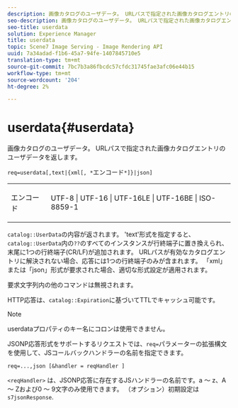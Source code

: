 ```yaml
---
description: 画像カタログのユーザデータ。 URLパスで指定された画像カタログエントリのユーザデータを返します。
seo-description: 画像カタログのユーザデータ。 URLパスで指定された画像カタログエントリのユーザデータを返します。
seo-title: userdata
solution: Experience Manager
title: userdata
topic: Scene7 Image Serving - Image Rendering API
uuid: 7a34adad-f1b6-45a7-94fe-1407845710e5
translation-type: tm+mt
source-git-commit: 7bc7b3a86fbcdc57cfdc31745fae3afc06e44b15
workflow-type: tm+mt
source-wordcount: '204'
ht-degree: 2%

---
```



# userdata{#userdata}

画像カタログのユーザデータ。 URLパスで指定された画像カタログエントリのユーザデータを返します。

`req=userdata[,text|{xml[, *`エンコード`*]}|json]`

<table id="simpletable_F9D94C83865F4216BCF7987C32FACC46"> 
 <tr class="strow"> 
  <td class="stentry"> <p><span class="varname"> エンコード</span> </p> </td> 
  <td class="stentry"> <p><span class="codeph"> UTF-8 | UTF-16 | UTF-16LE | UTF-16BE | ISO-8859-1</span> </p></td> 
 </tr> 
</table>

`catalog::UserData`の内容が返されます。 &#39;text&#39;形式を指定すると、`catalog::UserData`内の`??`のすべてのインスタンスが行終端子に置き換えられ、末尾に1つの行終端子(CR/LF)が追加されます。 URLパスが有効なカタログエントリに解決されない場合、応答には1つの行終端子のみが含まれます。 「xml」または「json」形式が要求された場合、適切な形式設定が適用されます。

要求文字列内の他のコマンドは無視されます。

HTTP応答は、`catalog::Expiration`に基づいてTTLでキャッシュ可能です。

>[!NOTE]
>
>userdataプロパティのキー名にコロンは使用できません。

JSONP応答形式をサポートするリクエストでは、`req=`パラメーターの拡張構文を使用して、JSコールバックハンドラーの名前を指定できます。

`req=...,json [&handler = reqHandler ]`

`<reqHandler>` は、JSONP応答に存在するJSハンドラーの名前です。a ～ z、A ～ Zおよび0 ～ 9文字のみ使用できます。 （オプション）初期設定は `s7jsonResponse`.
